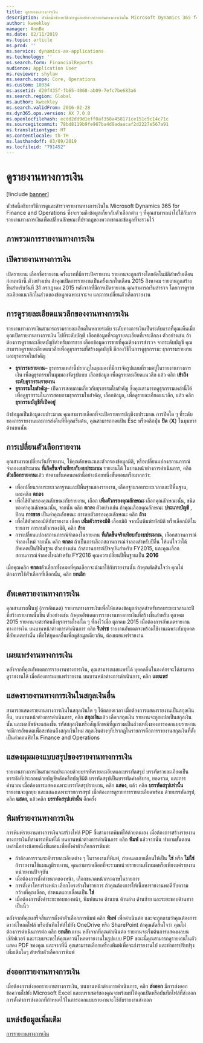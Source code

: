 ```yaml
---
title: ดูรายงานทางการเงิน
description: หัวข้อนี้อธิบายวิธีการดูและสำรวจรายงานทางการเงินใน Microsoft Dynamics 365 for Finance and Operations ซึ่งจะรวมถึงข้อมูลเกี่ยวกับตัวเลือกต่าง ๆ ที่คุณสามารถนำไปใช้กับการรายงานทางการเงินเพื่อเปลี่ยนลักษณะที่ปรากฏของพวกเขาและข้อมูลที่จะรวมไว้
author: kweekley
manager: AnnBe
ms.date: 02/11/2019
ms.topic: article
ms.prod: ''
ms.service: dynamics-ax-applications
ms.technology: ''
ms.search.form: FinancialReports
audience: Application User
ms.reviewer: shylaw
ms.search.scope: Core, Operations
ms.custom: 10334
ms.assetid: d20f435f-fb65-4068-ab09-7efc7be683a6
ms.search.region: Global
ms.author: kweekley
ms.search.validFrom: 2016-02-28
ms.dyn365.ops.version: AX 7.0.0
ms.openlocfilehash: ecdd2dd9d1eff0af358a458171ce151c9c14c71c
ms.sourcegitcommit: 78bd8119b9fe967ba4d0adaacaf2d2227e567a91
ms.translationtype: HT
ms.contentlocale: th-TH
ms.lasthandoff: 03/09/2019
ms.locfileid: "791452"
---
```

# <a name="view-financial-reports"></a>ดูรายงานทางการเงิน

[!include [banner](../includes/banner.md)]

หัวข้อนี้อธิบายวิธีการดูและสำรวจรายงานทางการเงินใน Microsoft Dynamics 365 for Finance and Operations ซึ่งจะรวมถึงข้อมูลเกี่ยวกับตัวเลือกต่าง ๆ ที่คุณสามารถนำไปใช้กับการรายงานทางการเงินเพื่อเปลี่ยนลักษณะที่ปรากฏของพวกเขาและข้อมูลที่จะรวมไว้

<a name="financial-reporting-overview"></a>ภาพรวมการรายงานทางการเงิน
----------------------------

## <a name="open-a-financial-report"></a>เปิดรายงานทางการเงิน
เปิดรายงาน เลือกชื่อรายงาน ครั้งแรกที่มีการเปิดรายงาน รายงานจะถูกสร้างโดยอัตโนมัติสำหรับเดือนก่อนหน้านี้ ตัวอย่างเช่น ถ้าคุณเปิดการรายงานเป็นครั้งแรกในเดือน 2015 สิงหาคม รายงานถูกสร้างขึ้นสำหรับวันที่ 31 กรกฎาคม 2015 หลังจากที่มีการเปิดรายงาน คุณสามารถเริ่มสำรวจ โดยการดูรายละเอียดแนวลึกในส่วนของข้อมูลเฉพาะเจาะจง และการเปลี่ยนตัวเลือกรายงาน

## <a name="drill-down-on-a-financial-report"></a>การดูรายละเอียดแนวลึกของงานทางการเงิน
รายงานทางการเงินสามารถรวมรายละเอียดในหลายระดับ ระดับทางการเงินเป็นระดับแรกที่คุณเห็นเมื่อคุณเปิดรายงานทางการเงิน ไปที่ระดับบัญชี เลือกข้อมูลที่จะดูรายละเอียดที่เจาะลึกลง ตัวอย่างเช่น ถ้าต้องการดูรายละเอียดบัญชีสำหรับการขาย เลือกข้อมูลการขายที่คุณต้องการสำรวจ จากระดับบัญชี คุณสามารถดูรายละเอียดแนวลึกเพื่อดูธุรกรรมที่สร้างดุลบัญชี มีสองวิธีในการดูธุรกรรม: ธุรกรรมรายงาน และธุรกรรมใบสำคัญ

-   **ธุรกรรมรายงาน**– ธุรกรรมเหล่านี้ปรากฏในมุมมองที่มีการจัดรูปแบบที่รวมอยู่ในรายงานทางการเงิน เพื่อดูธุรกรรมในมุมมองจัดรูปแบบ เลือกข้อมูล เพื่อดูรายละเอียดแนวลึก แล้ว คลิก **เข้าถึงระดับธุรกรรมรายงาน**
-   **ธุรกรรมใบสำคัญ**– เปิดการสอบถามเกี่ยวกับธุรกรรมใบสำคัญ ซึ่งคุณสามารถดูธุรกรรมเหล่านี้ได้ เพื่อดูธุรกรรมในการสอบถามธุรกรรมใบสำคัญ, เลือกข้อมูล, เพื่อดูรายละเอียดแนวลึก, แล้ว คลิก **ธุรกรรมบัญชีที่เปิดอยู่**

ถ้าข้อมูลเป็นข้อมูลงบประมาณ คุณสามารถเลือกที่จะเปิดรายการบัญชีงบประมาณ การปิดใด ๆ ที่ระดับของการรายงานและการส่งคืนที่ที่คุณเริ่มต้น, คุณสามารถกดแป้น Esc หรือคลิกปุ่ม **ปิด** (**X**) ในมุมขวาด้านบนนั้น

## <a name="change-report-options"></a>การเปลี่ยนตัวเลือกรายงาน
คุณสามารถเปลี่ยนวันที่รายงาน, ใช้คุณลักษณะและตัวกรองข้อมูลมิติ, หรือเปลี่ยนแปลงสถานการณ์จำลองงบประมาณ **ที่เกิดขึ้นจริงเทียบกับงบประมาณ** รายงานได้ ในบานหน้าต่างการดำเนินการ, คลิก **ตัวเลือกรายงาน**แล้ว ทำตามขั้นตอนเหล่านี้อย่างน้อยหนึ่งขั้นตอนหรือมากกว่า:

-   เพื่อเปลี่ยนรอบระยะเวลาฐานและปีพื้นฐานของรายงาน, เลือกฐานรอบระยะเวลาและปีพื้นฐาน, และคลิก **ตกลง**
-   เพื่อใช้ตัวกรองคุณลักษณะกับรายงาน, เลือก **เพิ่มตัวกรองคุณลักษณะ** เลือกคุณลักษณะนั้น, ชนิดของค่าคุณลักษณะนั้น, จากนั้น คลิก **ตกลง** ตัวอย่างเช่น ถ้าคุณเลือกคุณลักษณะ **ประเภทบัญชี** , ป้อน **การขาย** เป็นค่าคุณลักษณะ การลบตัวกรองคุณลักษณะ คลิก **ล้าง**
-   เพื่อใช้ตัวกรองมิติกับรายงาน เลือก **เพิ่มตัวกรองมิติ** เลือกมิติ จากนั้นพิมพ์รหัสมิติ หรือเลือกมิติในรายการ การลบตัวกรองมิติ, คลิก **ล้าง**
-   การเปลี่ยนแปลงสถานการณ์จำลองในรายงาน **ที่เกิดขึ้นจริงเทียบกับงบประมาณ**, เลือกสถานการณ์จำลองใหม่ จากนั้น คลิก **ตกลง** ถ้าเป็นการเลือกสถานการณ์จำลองสำหรับปีอื่น ให้แน่ใจว่าได้อัพเดตเป็นปีพื้นฐาน ตัวอย่างเช่น ถ้าสถานการณ์ปัจจุบันสำหรับ FY2015, และคุณเลือกสถานการณ์จำลองใหม่สำหรับ FY2016 คุณควรเปลี่ยนปีพื้นฐานเป็น **2016**

เมื่อคุณคลิก **ตกลง**ตัวเลือกทั้งหมดที่คุณเลือกจะนำมาใช้กับรายงานนั้น ถ้าคุณตัดสินใจว่า คุณไม่ต้องการใช้ตัวเลือกที่เลือกนั้น, คลิก **ยกเลิก**

## <a name="update-a-financial-report"></a>อัพเดตรายงานทางการเงิน
คุณสามารถฟื้นฟู (การอัพเดต) รายงานทางการเงินเพื่อให้แสดงข้อมูลล่าสุดสำหรับรอบระยะเวลาและปีที่สร้างรายงานนั้นขึ้น ตัวอย่างเช่น ถ้าคุณอัพเดตการรายงานทางการเงินที่สร้างขึ้นสำหรับ ตุลาคม 2015 รายงานจะสะท้อนถึงธุรกรรมใหม่ใด ๆ ที่ลงไว้เมื่อ ตุลาคม 2015 เมื่อต้องการอัพเดตรายงานทางการเงิน บนบานหน้าต่างการดำเนินการ คลิก **รีเฟรช** รายงานอัพเดตจะพร้อมใช้งานเฉพาะกับบุคคลที่อัพเดตเท่านั้น เพื่อให้บุคคลอื่นเพื่อดูข้อมูลเดียวกัน, ต้องเผยแพร่รายงาน

## <a name="publish-a-financial-report"></a>เผยแพร่งานทางการเงิน
หลังจากที่คุณอัพเดตการรายงานทางการเงิน, คุณสามารถเผยแพร่ได้ บุคคลอื่นในองค์กรจะได้สามารถดูรายงานได้ เมื่อต้องการเผยแพร่รายงาน บนบานหน้าต่างการดำเนินการ, คลิก **เผยแพร่**

## <a name="display-a-financial-report-in-a-different-currency"></a>แสดงรายงานทางการเงินในสกุลเงินอื่น
สามารถแสดงรายงานทางการเงินในสกุลเงินใด ๆ ได้ตลอดเวลา เมื่อต้องการแสดงรายงานเป็นสกุลเงินอื่น, บนบานหน้าต่างการดำเนินการ, คลิก **สกุลเงิน**แล้ว เลือกสกุลเงิน รายงานจะถูกแปลเป็นสกุลเงินนั้น และผลลัพธ์จะแสดงขึ้น รหัสสกุลเงินหรือสัญลักษณ์ที่ถูกรวมเป็นส่วนหนึ่งของการออกแบบรายงานจะมีการอัพเดตเพื่อสะท้อนถึงสกุลเงินใหม่ สกุลเงินต่างๆที่ปรากฏในรายการคือการรายงานสกุลเงินที่ตั้งเป็นค่าคอนฟิกใน Finance and Operations

## <a name="display-a-summarized-view-of-the-financial-report"></a>แสดงมุมมองแบบสรุปของรายงานทางการเงิน
รายงานทางการเงินสามารถประกอบด้วยบรรทัดรายละเอียดและบรรทัดสรุป บรรทัดรายละเอียดเป็นบรรทัดที่ประกอบด้วยบัญชีหลักหรือบัญชีมิติ บรรทัดสรุปเป็นบรรทัดคำอธิบาย, ยอดรวม, และการคำนวณ เมื่อต้องการแสดงเฉพาะบรรทัดสรุปรายงาน, คลิก **แสดง**, แล้ว คลิก **บรรทัดสรุปเท่านั้น** รายงานจะถูกยุบ และแสดงเฉพาะรายการสรุป เมื่อต้องการดูรายการรายละเอียดพร้อม ด้วยบรรทัดสรุป, คลิก **แสดง**, แล้วคลิก **บรรทัดสรุปเท่านั้น** อีกครั้ง

## <a name="print-a-financial-report"></a>พิมพ์รายงานทางการเงิน
การพิมพ์รายงานทางการเงินจะสร้างไฟล์ PDF ซึ่งสามารถพิมพ์ได้ด้วยตนเอง เมื่อต้องการสร้างรายงานทางการเงินที่สามารถพิมพ์ได้ บนบานหน้าต่างการดำเนินการ คลิก **พิมพ์** แล้วจากนั้น ทำตามขั้นตอนเหล่านี้อย่างน้อยหนึ่งขั้นตอนเพื่อตั้งค่าตัวเลือกการพิมพ์:

-   ถ้าต้องการรวมระดับรายละเอียดต่าง ๆ ในรายงานที่พิมพ์, กำหนดแถบเลื่อนให้เป็น **ใช่** หรือ **ไม่ใช่** ถ้ารายงานใช้แผนภูมิรายงาน, คุณสามารถเลือกที่จะรวมหน่วยรายงานทั้งหมดหรือเพียงแค่รายงานหน่วยงานปัจจุบัน
-   เมื่อต้องการตั้งค่าขนาดของหน้า, เลือกขนาดหน้ากระดาษในรายการ
-   การตั้งค่าโครงร่างหน้า เลือกโครงร่างในรายการ ถ้าคุณต้องการให้เนื้อหารายงานพอดีกับความกว้างที่คุณเลือก, กำหนดแถบเลื่อนเป็น **ใช่**
-   เมื่อต้องการตั้งค่าระยะขอบของหน้า, พิมพ์ขนาด ด้านบน ด้านล่าง ด้านซ้าย และระยะขอบด้านขวาเป็นนิ้ว

หลังจากที่คุณเสร็จสิ้นการตั้งค่าตัวเลือกการพิมพ์ คลิก **พิมพ์** เพื่อดำเนินต่อ และจะถูกถามว่าคุณต้องการดาวน์โหลดไฟล์ หรือบันทึกไฟล์ไปยัง OneDrive หรือ SharePoint ถ้าคุณตัดสินใจว่า คุณไม่ต้องการดำเนินการต่อ คลิก **ยกเลิก** แทน หลังจากที่คุณดำเนินต่อ รายงานจะเริ่มต้นการแสดงผลบนเซิร์ฟเวอร์ และระบบจะขอให้คุณดาวน์โหลดรายงานในรูปแบบ PDF ขณะนี้คุณสามารถดูรายงานในตัวแสดง PDF ของคุณ และจากที่นี่ คุณสามารถเลือกเครื่องพิมพ์เพื่อจะส่งรายงานไป และทำการปรับปรุงเพิ่มเติมใดๆ สำหรับตัวเลือกการพิมพ์

## <a name="export-a-financial-report"></a>ส่งออกรายงานทางการเงิน
เมื่อต้องการส่งออกรายงานทางการเงิน, บนบานหน้าต่างการดำเนินการ, คลิก **ส่งออก** มีการส่งออกข้อความไปยัง Microsoft Excel และเบราเซอร์ของคุณจะพร้อมท์ให้คุณเปิดหรือบันทึกไฟล์ที่ส่งออก การตั้งค่าการส่งออกที่กำหนดไว้ในการออกแบบรายงานจะใช้กับรายงานส่งออก    

<a name="additional-resources"></a>แหล่งข้อมูลเพิ่มเติม
--------

[การรายงานทางการเงิน](../../dev-itpro/analytics/financial-reporting-intro.md)




